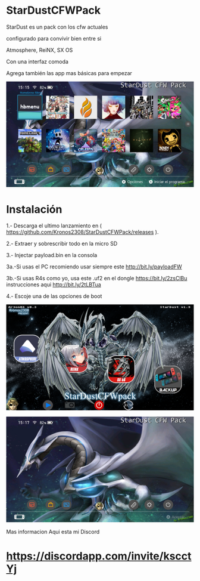 # StarDustCFWPack
StarDust es un pack con los cfw actuales

configurado para convivir bien entre si

Atmosphere, ReiNX, SX OS

Con una interfaz comoda

Agrega también las app mas básicas para empezar

![alt text](home2.jpg)

Instalación
=============
1.- Descarga el ultimo lanzamiento en ( https://github.com/Kronos2308/StarDustCFWPack/releases ).

2.- Extraer y sobrescribir todo en la micro SD

3.- Injectar payload.bin en la consola 

  3a.-Si usas el PC recomiendo usar siempre este http://bit.ly/payloadFW

  3b.-Si usas R4s como yo, usa este .uf2 en el dongle https://bit.ly/2zsClBu
  instrucciones aqui http://bit.ly/2tLBTua


4.- Escoje una de las opciones de boot 

![alt text](screenshot.png)

![alt text](home1.jpg)



Mas informacion Aqui esta mi Discord

# https://discordapp.com/invite/kscctYj


